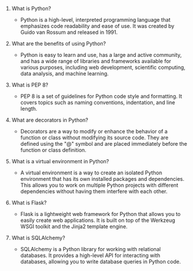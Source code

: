1. What is Python?
    - Python is a high-level, interpreted programming language that emphasizes code readability and ease of use. It was created by Guido van Rossum and released in 1991.

1. What are the benefits of using Python?
    - Python is easy to learn and use, has a large and active community, and has a wide range of libraries and frameworks available for various purposes, including web development, scientific computing, data analysis, and machine learning.

1. What is PEP 8?
    - PEP 8 is a set of guidelines for Python code style and formatting. It covers topics such as naming conventions, indentation, and line length.

1. What are decorators in Python?
    - Decorators are a way to modify or enhance the behavior of a function or class without modifying its source code. They are defined using the "@" symbol and are placed immediately before the function or class definition.

1. What is a virtual environment in Python?
    - A virtual environment is a way to create an isolated Python environment that has its own installed packages and dependencies. This allows you to work on multiple Python projects with different dependencies without having them interfere with each other.

1. What is Flask?
    - Flask is a lightweight web framework for Python that allows you to easily create web applications. It is built on top of the Werkzeug WSGI toolkit and the Jinja2 template engine.

1. What is SQLAlchemy?
    - SQLAlchemy is a Python library for working with relational databases. It provides a high-level API for interacting with databases, allowing you to write database queries in Python code.